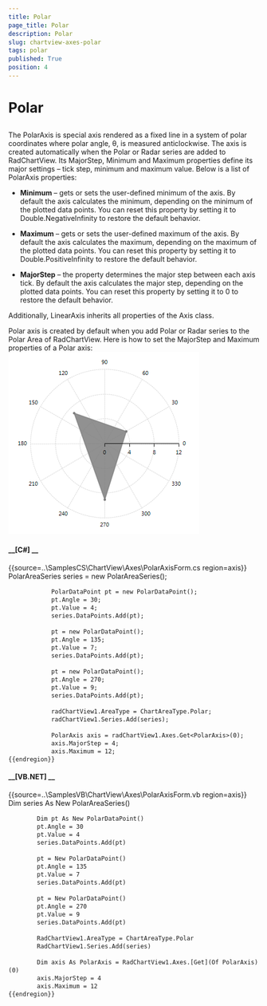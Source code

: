 ```yaml
---
title: Polar
page_title: Polar
description: Polar
slug: chartview-axes-polar
tags: polar
published: True
position: 4
---
```


# Polar



## 

The PolarAxis is special axis rendered as a fixed line in a system of polar coordinates where polar angle, θ, is measured anticlockwise. The axis is
          created automatically when the Polar or Radar series are added to RadChartView. Its MajorStep, Minimum and Maximum properties define its major settings –
          tick step, minimum and maximum value. Below is a list of PolarAxis properties:
        

* __Minimum__  – gets or sets the user-defined minimum of the axis. By default the axis calculates the minimum, depending on the minimum of the plotted data points. You can reset this property by setting it to Double.NegativeInfinity to restore the default behavior.
            

* __Maximum__  – gets or sets the user-defined maximum of the axis. By default the axis calculates the maximum, depending on the maximum of the plotted data points. You can reset this property by setting it to Double.PositiveInfinity to restore the default behavior.
            

* __MajorStep__  – the property determines the major step between each axis tick. By default the axis calculates the major step, depending on the plotted data points. You can reset this property by setting it to 0 to restore the default behavior.
            

Additionally, LinearAxis inherits all properties of the Axis class.
        

Polar axis is created by default when you add Polar or Radar series to the Polar Area of RadChartView. Here is how to set the MajorStep and Maximum properties of a Polar axis:
        ![chartview-axes-polar 001](images/chartview-axes-polar001.png)

#### __[C#] __

{{source=..\SamplesCS\ChartView\Axes\PolarAxisForm.cs region=axis}}
	            PolarAreaSeries series = new PolarAreaSeries();
	
	            PolarDataPoint pt = new PolarDataPoint();
	            pt.Angle = 30;
	            pt.Value = 4;
	            series.DataPoints.Add(pt);
	
	            pt = new PolarDataPoint();
	            pt.Angle = 135;
	            pt.Value = 7;
	            series.DataPoints.Add(pt);
	
	            pt = new PolarDataPoint();
	            pt.Angle = 270;
	            pt.Value = 9;
	            series.DataPoints.Add(pt);
	
	            radChartView1.AreaType = ChartAreaType.Polar;
	            radChartView1.Series.Add(series);
	
	            PolarAxis axis = radChartView1.Axes.Get<PolarAxis>(0);
	            axis.MajorStep = 4;
	            axis.Maximum = 12;
	{{endregion}}



#### __[VB.NET] __

{{source=..\SamplesVB\ChartView\Axes\PolarAxisForm.vb region=axis}}
	        Dim series As New PolarAreaSeries()
	
	        Dim pt As New PolarDataPoint()
	        pt.Angle = 30
	        pt.Value = 4
	        series.DataPoints.Add(pt)
	
	        pt = New PolarDataPoint()
	        pt.Angle = 135
	        pt.Value = 7
	        series.DataPoints.Add(pt)
	
	        pt = New PolarDataPoint()
	        pt.Angle = 270
	        pt.Value = 9
	        series.DataPoints.Add(pt)
	
	        RadChartView1.AreaType = ChartAreaType.Polar
	        RadChartView1.Series.Add(series)
	
	        Dim axis As PolarAxis = RadChartView1.Axes.[Get](Of PolarAxis)(0)
	        axis.MajorStep = 4
	        axis.Maximum = 12
	{{endregion}}


